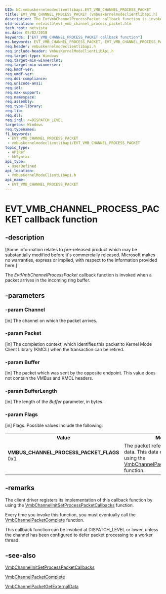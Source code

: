 ```yaml
---
UID: NC:vmbuskernelmodeclientlibapi.EVT_VMB_CHANNEL_PROCESS_PACKET
title: EVT_VMB_CHANNEL_PROCESS_PACKET (vmbuskernelmodeclientlibapi.h)
description: The EvtVmbChannelProcessPacket callback function is invoked when a packet arrives in the incoming ring buffer.
old-location: netvista\evt_vmb_channel_process_packet.htm
tech.root: netvista
ms.date: 05/02/2018
keywords: ["EVT_VMB_CHANNEL_PROCESS_PACKET callback function"]
ms.keywords: EVT_VMB_CHANNEL_PROCESS_PACKET, EVT_VMB_CHANNEL_PROCESS_PACKET callback, EvtVmbChannelProcessPacket, EvtVmbChannelProcessPacket callback function [Network Drivers Starting with Windows Vista], PFN_VMB_CHANNEL_PROCESS_PACKET, PFN_VMB_CHANNEL_PROCESS_PACKET callback function pointer [Network Drivers Starting with Windows Vista], VMBUS_CHANNEL_PROCESS_PACKET_FLAGS, netvista.evt_vmb_channel_process_packet, vmbuskernelmodeclientlibapi/EvtVmbChannelProcessPacket
req.header: vmbuskernelmodeclientlibapi.h
req.include-header: VmbusKernelModeClientLibApi.h
req.target-type: Windows
req.target-min-winverclnt: 
req.target-min-winversvr: 
req.kmdf-ver: 
req.umdf-ver: 
req.ddi-compliance: 
req.unicode-ansi: 
req.idl: 
req.max-support: 
req.namespace: 
req.assembly: 
req.type-library: 
req.lib: 
req.dll: 
req.irql: <=DISPATCH_LEVEL
targetos: Windows
req.typenames: 
f1_keywords:
 - EVT_VMB_CHANNEL_PROCESS_PACKET
 - vmbuskernelmodeclientlibapi/EVT_VMB_CHANNEL_PROCESS_PACKET
topic_type:
 - APIRef
 - kbSyntax
api_type:
 - UserDefined
api_location:
 - VmbusKernelModeClientLibApi.h
api_name:
 - EVT_VMB_CHANNEL_PROCESS_PACKET
---
```


# EVT_VMB_CHANNEL_PROCESS_PACKET callback function


## -description

<p class="CCE_Message">[Some information relates to pre-released product which may be substantially modified before it's commercially released. Microsoft makes no warranties, express or implied, with respect to the information provided here.]

The <i>EvtVmbChannelProcessPacket</i> callback function is invoked when a packet arrives in the incoming ring buffer.

## -parameters

### -param Channel 

[in]
The channel on which the packet arrives.

### -param Packet 

[in]
The completion context, which identifies this packet to Kernel Mode Client Library (KMCL) when the transaction can be retired.

### -param Buffer 

[in]
The packet which was sent by the opposite endpoint.  This value does not contain the VMBus and KMCL headers.

### -param BufferLength 

[in]
The length of the <i>Buffer</i> parameter, in bytes.

### -param Flags 

[in]
Flags. Possible values include the following: 

<table>
<tr>
<th>Value</th>
<th>Meaning</th>
</tr>
<tr>
<td width="40%"><a id="VMBUS_CHANNEL_PROCESS_PACKET_FLAGS"></a><a id="vmbus_channel_process_packet_flags"></a><dl>
<dt><b>VMBUS_CHANNEL_PROCESS_PACKET_FLAGS</b></dt>
<dt>0x1</dt>
</dl>
</td>
<td width="60%">
The packet references
external data. This data can be retrieved by using
the <a href="/windows-hardware/drivers/ddi/vmbuskernelmodeclientlibapi/nf-vmbuskernelmodeclientlibapi-vmbchannelpacketgetexternaldata">VmbChannelPacketGetExternalData</a> function.

</td>
</tr>
</table>

## -remarks

The client driver registers its implementation of this callback function by using the <a href="/windows-hardware/drivers/ddi/vmbuskernelmodeclientlibapi/nf-vmbuskernelmodeclientlibapi-vmbchannelinitsetprocesspacketcallbacks">VmbChannelInitSetProcessPacketCallbacks</a> function. 

Every time you invoke this function, you must eventually call
the <a href="/windows-hardware/drivers/ddi/vmbuskernelmodeclientlibapi/nf-vmbuskernelmodeclientlibapi-vmbchannelpacketcomplete">VmbChannelPacketComplete</a> function.

This callback function can be invoked at DISPATCH_LEVEL or lower, unless the channel
has been configured to defer packet processing to a worker thread.

## -see-also

<a href="/windows-hardware/drivers/ddi/vmbuskernelmodeclientlibapi/nf-vmbuskernelmodeclientlibapi-vmbchannelinitsetprocesspacketcallbacks">VmbChannelInitSetProcessPacketCallbacks</a>



<a href="/windows-hardware/drivers/ddi/vmbuskernelmodeclientlibapi/nf-vmbuskernelmodeclientlibapi-vmbchannelpacketcomplete">VmbChannelPacketComplete</a>



<a href="/windows-hardware/drivers/ddi/vmbuskernelmodeclientlibapi/nf-vmbuskernelmodeclientlibapi-vmbchannelpacketgetexternaldata">VmbChannelPacketGetExternalData</a>


